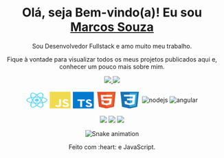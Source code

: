 <div>
  
  <h1 align="center">
    Olá, seja Bem-vindo(a)! Eu sou   
    <a href="https://www.linkedin.com/in/Marcossouzatavares/">Marcos Souza</a>
  </h1>
  
  <p align="center">
    Sou Desenvolvedor Fullstack e amo muito meu trabalho. 
  </p>
  
  <p align="center">
    Fique à vontade para visualizar todos os meus projetos publicados aqui e, conhecer um pouco mais sobre mim.
  </p>
  
</div>

<div align="center">
  <a href="https://github.com/Marcossouzatavares">
    <img height="150em" src="https://github-readme-stats.vercel.app/api?username=Marcossouzatavares&count_private=true&include_all_commits=true&show_icons=true&theme=dracula&hide_border=false&show_owner=true"/>
    <img height="150em" src="https://github-readme-stats.vercel.app/api/top-langs/?username=Marcossouzatavares&theme=dracula&hide_border=false&&layout=compact"/>
  </a>
</div>

<div align="center" valign="top"><br>
  <img align="center" alt="React" height="40" width="50" src="https://raw.githubusercontent.com/devicons/devicon/master/icons/react/react-original.svg">
  <img align="center" alt="Js" height="40" width="50" src="https://raw.githubusercontent.com/devicons/devicon/master/icons/javascript/javascript-plain.svg">
  <img align="center" alt="Js" height="40" width="50" src="https://raw.githubusercontent.com/devicons/devicon/master/icons/typescript/typescript-plain.svg">
  <img align="center" alt="HTML" height="40" width="50" src="https://raw.githubusercontent.com/devicons/devicon/master/icons/html5/html5-original.svg">
  <img align="center" alt="CSS" height="40" width="50" src="https://raw.githubusercontent.com/devicons/devicon/master/icons/css3/css3-original.svg">
  <img align="center" alt="nodejs" height="40" width="50" src="https://cdn.worldvectorlogo.com/logos/nodejs-icon.svg">
  <img align="center" alt="angular" height="40" width="50" src="https://cdn.worldvectorlogo.com/logos/angular-icon.svg">
  
</div><br>

<div align="center">
  <a href="https://www.instagram.com/@marcosst_20" target="_blank"><img src="https://img.shields.io/badge/-Instagram-%23E4405F?style=for-the-badge&logo=instagram&logoColor=white" target="_blank"></a>
  <a href="https://www.linkedin.com/in/marcossouzatavares23/" target="_blank"><img src="https://img.shields.io/badge/-LinkedIn-%230077B5?style=for-the-badge&logo=linkedin&logoColor=white" target="_blank"></a> 
  <a href="marcossouzatavares2020@gmail.com"><img src="https://img.shields.io/badge/-Gmail-%23333?style=for-the-badge&logo=gmail&logoColor=white" target="_blank"></a>
</div>

<div align="center">

  ![Snake animation](https://github.com/danielbped/danielbped/blob/output/github-contribution-grid-snake.svg)
  
</div>

<div align="center">
  <p>Feito com :heart: e JavaScript.</p>
</div>
